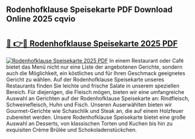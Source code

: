 ## Rodenhofklause Speisekarte PDF Download Online 2025 cqvio

# <h2><a href="http://gc813y8.nevu.top/?p=Rodenhofklause+Speisekarte">🔗 👉🔴 Rodenhofklause Speisekarte 2025 PDF</a></h2>

[![Rodenhofklause Speisekarte 2025 PDF](https://i.imgur.com/dBaPXMq.png)](http://gc813y8.nevu.top/?p=Rodenhofklause+Speisekarte)
In einem Restaurant oder Café bietet das Menü nicht nur eine Liste der angebotenen Gerichte, sondern auch die Möglichkeit, ein köstliches und für Ihren Geschmack geeignetes Gericht zu wählen. Auf der Rodenhofklause Speisekarte unseres Restaurants finden Sie leichte und frische Salate in unserem speziellen Bereich. Für diejenigen, die Fleisch mögen, bieten wir eine umfangreiche Auswahl an Gerichten auf der Rodenhofklause Speisekarte an: Rindfleisch, Schweinefleisch, Huhn und Fisch. Unseren Auserwählten bieten wir Gourmet-Gerichte wie Schaschlik und Steak an, die auf einem Holzfeuer zubereitet werden. Unsere Rodenhofklause Speisekarte bietet eine große Auswahl an Desserts, von klassischen Torten und Kuchen bis hin zu exquisiten Crème Brûlée und Schokoladenstückchen.
